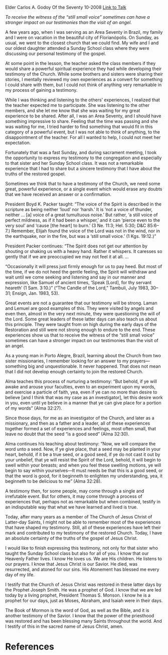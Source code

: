 Elder Carlos A. Godoy
Of the Seventy
10-2008
[Link to Talk](https://www.churchofjesuschrist.org/study/general-conference/2008/10/testimony-as-a-process?lang=eng)

_To receive the witness of the “still small voice” sometimes can have a stronger impact on our testimonies than the visit of an angel._

A few years ago, when I was serving as an Area Seventy in Brazil, my family and I were on vacation in the beautiful city of Florianópolis. On Sunday, as usual, we went to the closest church that we could find. My wife and I and our oldest daughter attended a Sunday School class where they were discussing our personal testimony of the gospel.

At some point in the lesson, the teacher asked the class members if they would share a powerful spiritual experience they had while developing their testimony of the Church. While some brothers and sisters were sharing their stories, I mentally reviewed my own experiences as a convert for something I could share with them, but I could not think of anything very remarkable in my process of gaining a testimony.

While I was thinking and listening to the others’ experiences, I realized that the teacher expected me to participate. She was listening to the other members, and she let me know that she was waiting for my great experience to be shared. After all, I was an Area Seventy, and I should have something impressive to share. Feeling that the time was passing and she was waiting for me, I tried harder to find something that would fit in this category of a powerful event, but I was not able to think of anything, to the disappointment of the teacher. For all I wanted to help, I could not meet her expectation.

Fortunately that was a fast Sunday, and during sacrament meeting, I took the opportunity to express my testimony to the congregation and especially to that sister and her Sunday School class. It was not a remarkable experience that I had to share but a sincere testimony that I have about the truths of the restored gospel.

Sometimes we think that to have a testimony of the Church, we need some great, powerful experience, or a single event which would erase any doubts that we have received an answer or a confirmation.

President Boyd K. Packer taught: “The voice of the Spirit is described in the scripture as being neither ‘loud’ nor ‘harsh.’ It is ‘not a voice of thunder, neither … [a] voice of a great tumultuous noise.’ But rather, ‘a still voice of perfect mildness, as if it had been a whisper,’ and it can ‘pierce even to the very soul’ and ‘cause [the heart] to burn.’ (3 Ne. 11:3; Hel. 5:30; D&C 85:6–7.) Remember, Elijah found the voice of the Lord was not in the wind, nor in the earthquake, nor in the fire, but was a ‘still small voice.’ (1 Kgs. 19:12.)”

President Packer continues: “The Spirit does not get our attention by shouting or shaking us with a heavy hand. Rather it whispers. It caresses so gently that if we are preoccupied we may not feel it at all. …

“Occasionally it will press just firmly enough for us to pay heed. But most of the time, if we do not heed the gentle feeling, the Spirit will withdraw and wait until we come seeking and listening and say in our manner and expression, like Samuel of ancient times, ‘Speak [Lord], for thy servant heareth’ (1 Sam. 3:10.)” (“The Candle of the Lord,” Tambuli, July 1983, 30–31; Ensign, Jan. 1983, 53).

Great events are not a guarantee that our testimony will be strong. Laman and Lemuel are good examples of this. They were visited by angels and even then, almost in the very next minute, they were questioning the will of the Lord. Some great leaders of these latter days can also teach us about this principle. They were taught from on high during the early days of the Restoration and still were not strong enough to endure to the end. These experiences show us that to receive the witness of the “still small voice” sometimes can have a stronger impact on our testimonies than the visit of an angel.

As a young man in Porto Alegre, Brazil, learning about the Church from two sister missionaries, I remember looking for an answer to my prayers—something big and unquestionable. It never happened. That does not mean that I did not develop enough certainty to join the restored Church.

Alma teaches this process of nurturing a testimony: “But behold, if ye will awake and arouse your faculties, even to an experiment upon my words, and exercise a particle of faith, yea, even if ye can no more than desire to believe [and I think that was my case as an investigator], let this desire work in you, even until ye believe in a manner that ye can give place for a portion of my words” (Alma 32:27).

Since those days, for me as an investigator of the Church, and later as a missionary, and then as a father and a leader, all of these experiences together formed a set of experiences and feelings, most often small, that leave no doubt that the seed “is a good seed” (Alma 32:30).

Alma continues his teaching about testimony: “Now, we will compare the word unto a seed. Now, if ye give place, that a seed may be planted in your heart, behold, if it be a true seed, or a good seed, if ye do not cast it out by your unbelief, that ye will resist the Spirit of the Lord, behold, it will begin to swell within your breasts; and when you feel these swelling motions, ye will begin to say within yourselves—It must needs be that this is a good seed, or that the word is good, for it beginneth to enlighten my understanding, yea, it beginneth to be delicious to me” (Alma 32:28).

A testimony then, for some people, may come through a single and irrefutable event. But for others, it may come through a process of experiences that, perhaps not as remarkable but when combined, testify in an indisputable way that what we have learned and lived is true.

Today, after many years as a member of The Church of Jesus Christ of Latter-day Saints, I might not be able to remember most of the experiences that have shaped my testimony. Still, all of these experiences have left their mark and contributed to my testimony of the restored Church. Today, I have an absolute certainty of the truths of the gospel of Jesus Christ.

I would like to finish expressing this testimony, not only for that sister who taught the Sunday School class but also for all of you. I know that our Heavenly Father lives. I know He loves us. We are His children. He listens to our prayers. I know that Jesus Christ is our Savior. He died, was resurrected, and atoned for our sins. His Atonement has blessed me every day of my life.

I testify that the Church of Jesus Christ was restored in these latter days by the Prophet Joseph Smith. He was a prophet of God. I know that we are led today by a living prophet, President Thomas S. Monson. I know he is a prophet for our days, just as Moses, Abraham, and Isaiah were in their days.

The Book of Mormon is the word of God, as well as the Bible, and it is another testimony of the Savior. I know that the power of the priesthood was restored and has been blessing many Saints throughout the world. And I testify of this in the sacred name of Jesus Christ, amen.

# References
